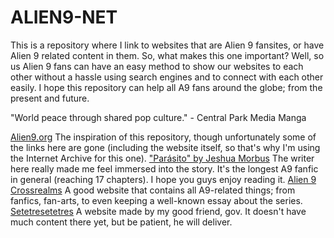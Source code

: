 # ALIEN9-NET
This is a repository where I link to websites that are Alien 9 fansites, or have Alien 9 related content in them.
So, what makes this one important? Well, so us Alien 9 fans can have an easy method to show our websites to each other without a hassle using search engines and to connect with each other easily. I hope this repository can help all A9 fans around the globe; from the present and future.

"World peace through shared pop culture." - Central Park Media Manga

[Alien9.org](https://web.archive.org/web/20020328032158/http://www.alien9.org/) The inspiration of this repository, though unfortunately some of the links here are gone (including the website itself, so that's why I'm using the Internet Archive for this one).
["Parásito" by Jeshua Morbus](https://trazosdejeshua.wordpress.com/category/parasito/) The writer here really made me feel immersed into the story. It's the longest A9 fanfic in general (reaching 17 chapters). I hope you guys enjoy reading it.
[Alien 9 Crossrealms](https://alien9.crossrealms.net/) A good website that contains all A9-related things; from fanfics, fan-arts, to even keeping a well-known essay about the series.
[Setetresetetres](https://setetresetetres.neocities.org/) A website made by my good friend, gov. It doesn't have much content there yet, but be patient, he will deliver.
